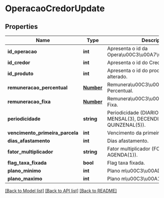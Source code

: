 # OperacaoCredorUpdate

## Properties
Name | Type | Description | Notes
------------ | ------------- | ------------- | -------------
**id_operacao** | **int** | Apresenta o id da Opera\u00C3\u00A7\u00C3\u00A3o. | [optional] 
**id_credor** | **int** | Apresenta o id do Credor. | [optional] 
**id_produto** | **int** | Apresenta o id do produto que vai ser alterado. | [optional] 
**remuneracao_percentual** | [**Number**](Number.md) | Remunera\u00C3\u00A7\u00C3\u00A3o Percentual. | [optional] 
**remuneracao_fixa** | [**Number**](Number.md) | Remunera\u00C3\u00A7\u00C3\u00A3o Fixa. | [optional] 
**periodicidade** | **string** | Periodicidade (DIARIO(1), SEMANAL(2), MENSAL(3), DECENDIAL(4), QUINZENAL(5)). | [optional] 
**vencimento_primeira_parcela** | **int** | Vencimento da primeira parcela. | [optional] 
**dias_afastamento** | **int** | Dias afastamento. | [optional] 
**fator_multiplicador** | **string** | Fator multiplicador (FORA_AGENDA(0), AGENDA(1)). | [optional] 
**flag_taxa_fixada** | **bool** | Flag taxa fixada. | [optional] 
**plano_minimo** | **int** | Plano m\u00C3\u00ADnimo da regra. | [optional] 
**plano_maximo** | **int** | Plano m\u00C3\u00A1ximo da regra. | [optional] 

[[Back to Model list]](../README.md#documentation-for-models) [[Back to API list]](../README.md#documentation-for-api-endpoints) [[Back to README]](../README.md)



